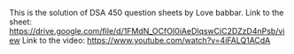 This is the solution of DSA 450 question sheets by Love babbar.
Link to the sheet: https://drive.google.com/file/d/1FMdN_OCfOI0iAeDlqswCiC2DZzD4nPsb/view
Link to the video: https://www.youtube.com/watch?v=4iFALQ1ACdA